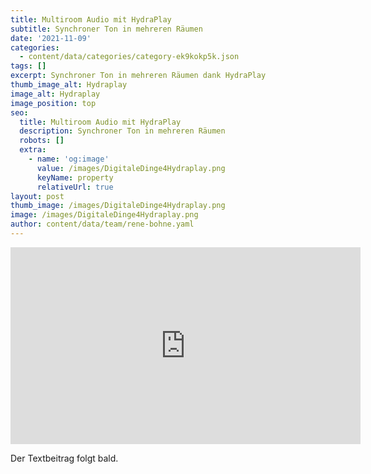 ```yaml
---
title: Multiroom Audio mit HydraPlay
subtitle: Synchroner Ton in mehreren Räumen
date: '2021-11-09'
categories:
  - content/data/categories/category-ek9kokp5k.json
tags: []
excerpt: Synchroner Ton in mehreren Räumen dank HydraPlay
thumb_image_alt: Hydraplay
image_alt: Hydraplay
image_position: top
seo:
  title: Multiroom Audio mit HydraPlay
  description: Synchroner Ton in mehreren Räumen
  robots: []
  extra:
    - name: 'og:image'
      value: /images/DigitaleDinge4Hydraplay.png
      keyName: property
      relativeUrl: true
layout: post
thumb_image: /images/DigitaleDinge4Hydraplay.png
image: /images/DigitaleDinge4Hydraplay.png
author: content/data/team/rene-bohne.yaml
---
```

<iframe width="560" height="315"
src="https://www.youtube.com/embed/jhkCNTelJdA?modestbranding=1"
frameborder="0" allow="accelerometer; autoplay; encrypted-media;
gyroscope; picture-in-picture" allowfullscreen>\</iframe>

Der Textbeitrag folgt bald.
